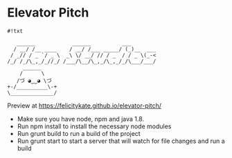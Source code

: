 # Elevator Pitch


```
#!txt

   ______            ______          ___
  / __/ /__ ____    / __/ /___ _____/ (_)__  ___
 / _// / _ `/ _ \  _\ \/ __/ // / _  / / _ \(_-<
/_/ /_/\_,_/_//_/ /___/\__/\_,_/\_,_/_/\___/___/
     ______
    /      \
   /づ ◕‿‿◕ \づ
+-/__________\-+
\______________/

```

Preview at https://felicitykate.github.io/elevator-pitch/

* Make sure you have node, npm and java 1.8.
* Run npm install to install the necessary node modules
* Run grunt build to run a build of the project
* Run grunt start to start a server that will watch for file changes and run a build
